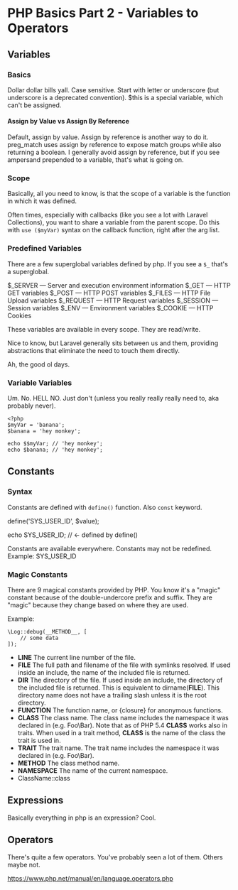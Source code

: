 # PHP Basics Part 2 - Variables to Operators


## Variables

### Basics

Dollar dollar bills yall.
Case sensitive.
Start with letter or underscore (but underscore is a deprecated convention).
$this is a special variable, which can't be assigned.

#### Assign by Value vs Assign By Reference

Default, assign by value.
Assign by reference is another way to do it.
preg_match uses assign by reference to expose match groups while also returning a boolean.
I generally avoid assign by reference, but if you see ampersand prepended to a variable, that's what is going on.

### Scope

Basically, all you need to know, is that the scope of a variable is the function
in which it was defined.

Often times, especially with callbacks (like you see a lot with Laravel Collections),
you want to share a variable from the parent scope. Do this with `use ($myVar)`
syntax on the callback function, right after the arg list.

### Predefined Variables

There are a few superglobal variables defined by php.
If you see a `$_` that's a superglobal.

$_SERVER — Server and execution environment information
$_GET — HTTP GET variables
$_POST — HTTP POST variables
$_FILES — HTTP File Upload variables
$_REQUEST — HTTP Request variables
$_SESSION — Session variables
$_ENV — Environment variables
$_COOKIE — HTTP Cookies

These variables are available in every scope. They are read/write.

Nice to know, but Laravel generally sits between us and them, providing
abstractions that eliminate the need to touch them directly.

Ah, the good ol days.

### Variable Variables

Um. No.
HELL NO.
Just don't (unless you really really really need to, aka probably never).

```
<?php
$myVar = 'banana';
$banana = 'hey monkey';

echo $$myVar; // 'hey monkey';
echo $banana; // 'hey monkey';
```

## Constants

### Syntax

Constants are defined with `define()` function.
Also `const` keyword.

define('SYS_USER_ID', $value);

echo SYS_USER_ID; // <- defined by define()

Constants are available everywhere.
Constants may not be redefined.
Example: SYS_USER_ID

### Magic Constants

There are 9 magical constants provided by PHP.
You know it's a "magic" constant because of the double-undercore prefix and suffix.
They are "magic" because they change based on where they are used.

Example:

```
\Log::debug(__METHOD__, [
    // some data
]);
```

- __LINE__	The current line number of the file.
- __FILE__	The full path and filename of the file with symlinks resolved. If used inside an include, the name of the included file is returned.
- __DIR__	The directory of the file. If used inside an include, the directory of the included file is returned. This is equivalent to dirname(__FILE__). This directory name does not have a trailing slash unless it is the root directory.
- __FUNCTION__	The function name, or {closure} for anonymous functions.
- __CLASS__	The class name. The class name includes the namespace it was declared in (e.g. Foo\Bar). Note that as of PHP 5.4 __CLASS__ works also in traits. When used in a trait method, __CLASS__ is the name of the class the trait is used in.
- __TRAIT__	The trait name. The trait name includes the namespace it was declared in (e.g. Foo\Bar).
- __METHOD__	The class method name.
- __NAMESPACE__	The name of the current namespace.
- ClassName::class

## Expressions

Basically everything in php is an expression?
Cool.

## Operators

There's quite a few operators.
You've probably seen a lot of them.
Others maybe not.

https://www.php.net/manual/en/language.operators.php
